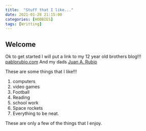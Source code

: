```yaml
---
title:  "Stuff that I like..."
date: 2021-01-28 21:15:00
categories: [HOBBIES]
tags: [Writting]
---
```


## Welcome
Ok to get started I will put a link to my 12 year old brothers blog!!!
[pablorubio.com](https://pablorubio.com/)
And my dads
[Juan A. Rubio](https://juanrubio.org/)

These are some things that I like!!!

1. computers
2. video games
3. Football
4. Reading
5. school work
6. Space rockets
7. Everything to be neat.

These are only a few of the things that I enjoy.
